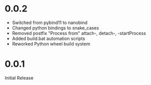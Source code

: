 0.0.2
=====
* Switched from pybind11 to nanobind
* Changed python bindings to snake_cases
* Removed postfix "Process from" attach-, detach-, -startProcess
* Added build.bat automation scripts
* Reworked Python wheel build system

0.0.1
=====
Initial Release
